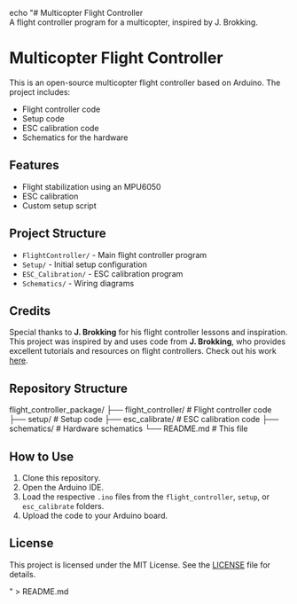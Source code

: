 echo "# Multicopter Flight Controller  
A flight controller program for a multicopter, inspired by J. Brokking.  

# Multicopter Flight Controller

This is an open-source multicopter flight controller based on Arduino. The project includes:
- Flight controller code
- Setup code
- ESC calibration code
- Schematics for the hardware

## Features  
- Flight stabilization using an MPU6050  
- ESC calibration  
- Custom setup script  

## Project Structure  
- `FlightController/` - Main flight controller program  
- `Setup/` - Initial setup configuration  
- `ESC_Calibration/` - ESC calibration program  
- `Schematics/` - Wiring diagrams  

## Credits  
Special thanks to **J. Brokking** for his flight controller lessons and inspiration.
This project was inspired by and uses code from **J. Brokking**, who provides excellent tutorials and resources on flight controllers. Check out his work [here](https://www.youtube.com/@Joop_Brokking).  

## Repository Structure
flight_controller_package/
├── flight_controller/ # Flight controller code
├── setup/ # Setup code
├── esc_calibrate/ # ESC calibration code
├── schematics/ # Hardware schematics
└── README.md # This file

## How to Use
1. Clone this repository.
2. Open the Arduino IDE.
3. Load the respective `.ino` files from the `flight_controller`, `setup`, or `esc_calibrate` folders.
4. Upload the code to your Arduino board.

## License
This project is licensed under the MIT License. See the [LICENSE](LICENSE) file for details.

" > README.md
